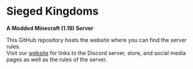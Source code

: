 # Sieged Kingdoms

**A Modded Minecraft (1.19) Server**

This GitHub repository hosts the website where you can find the server rules.  
Visit our [website]([https://linktr.ee/siegedkingdoms](https://siegedkingdoms.github.io/SiegedKingdoms/)) for links to the Discord server, store, and social media pages as well as the rules of the server.
